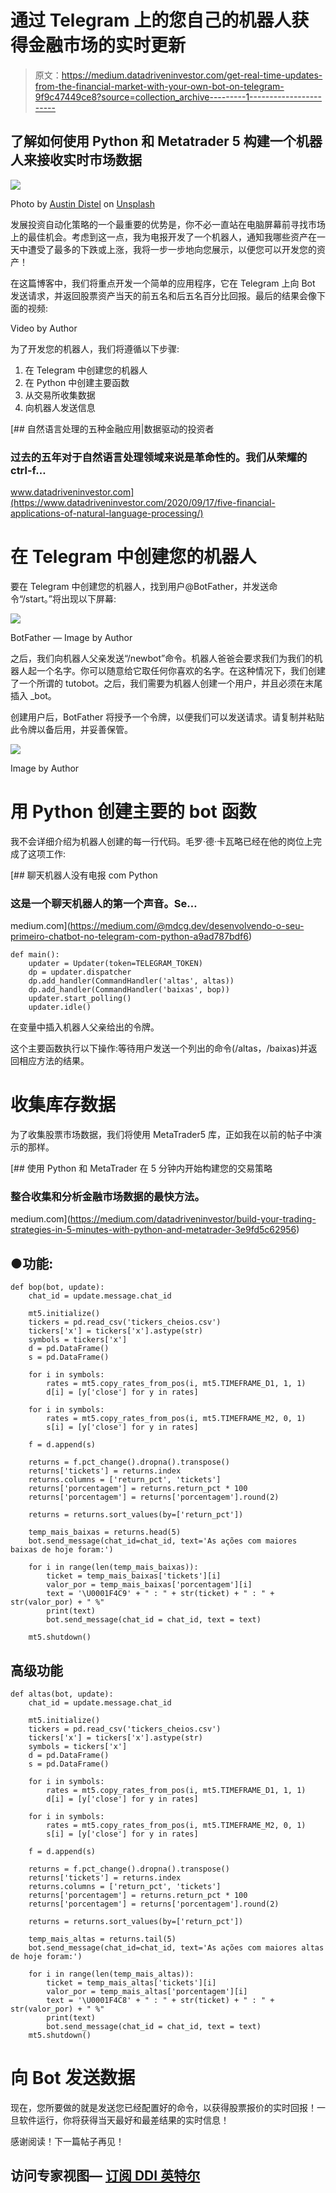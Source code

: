 # 通过 Telegram 上的您自己的机器人获得金融市场的实时更新

> 原文：<https://medium.datadriveninvestor.com/get-real-time-updates-from-the-financial-market-with-your-own-bot-on-telegram-9f9c47449ce8?source=collection_archive---------1----------------------->

## 了解如何使用 Python 和 Metatrader 5 构建一个机器人来接收实时市场数据

![](img/7d0fa40cc687cead05845affe3fbbd46.png)

Photo by [Austin Distel](https://unsplash.com/@austindistel?utm_source=medium&utm_medium=referral) on [Unsplash](https://unsplash.com?utm_source=medium&utm_medium=referral)

发展投资自动化策略的一个最重要的优势是，你不必一直站在电脑屏幕前寻找市场上的最佳机会。考虑到这一点，我为电报开发了一个机器人，通知我哪些资产在一天中遭受了最多的下跌或上涨，我将一步一步地向您展示，以便您可以开发您的资产！

在这篇博客中，我们将重点开发一个简单的应用程序，它在 Telegram 上向 Bot 发送请求，并返回股票资产当天的前五名和后五名百分比回报。最后的结果会像下面的视频:

Video by Author

为了开发您的机器人，我们将遵循以下步骤:

1.  在 Telegram 中创建您的机器人
2.  在 Python 中创建主要函数
3.  从交易所收集数据
4.  向机器人发送信息

[](https://www.datadriveninvestor.com/2020/09/17/five-financial-applications-of-natural-language-processing/) [## 自然语言处理的五种金融应用|数据驱动的投资者

### 过去的五年对于自然语言处理领域来说是革命性的。我们从荣耀的 ctrl-f…

www.datadriveninvestor.com](https://www.datadriveninvestor.com/2020/09/17/five-financial-applications-of-natural-language-processing/) 

# 在 Telegram 中创建您的机器人

要在 Telegram 中创建您的机器人，找到用户@BotFather，并发送命令“/start。”将出现以下屏幕:

![](img/4fdf72cbb533460970300934d46b2ee6.png)

BotFather — Image by Author

之后，我们向机器人父亲发送“/newbot”命令。机器人爸爸会要求我们为我们的机器人起一个名字。你可以随意给它取任何你喜欢的名字。在这种情况下，我们创建了一个所谓的 tutobot。之后，我们需要为机器人创建一个用户，并且必须在末尾插入 _bot。

创建用户后，BotFather 将授予一个令牌，以便我们可以发送请求。请复制并粘贴此令牌以备后用，并妥善保管。

![](img/652645f6e868aee8a22c8d9af12c4113.png)

Image by Author

# 用 Python 创建主要的 bot 函数

我不会详细介绍为机器人创建的每一行代码。毛罗·德·卡瓦略已经在他的岗位上完成了这项工作:

[](https://medium.com/@mdcg.dev/desenvolvendo-o-seu-primeiro-chatbot-no-telegram-com-python-a9ad787bdf6) [## 聊天机器人没有电报 com Python

### 这是一个聊天机器人的第一个声音。Se…

medium.com](https://medium.com/@mdcg.dev/desenvolvendo-o-seu-primeiro-chatbot-no-telegram-com-python-a9ad787bdf6) 

```
def main():
    updater = Updater(token=TELEGRAM_TOKEN)
    dp = updater.dispatcher
    dp.add_handler(CommandHandler('altas', altas))
    dp.add_handler(CommandHandler('baixas', bop))
    updater.start_polling()
    updater.idle()
```

在变量中插入机器人父亲给出的令牌。

这个主要函数执行以下操作:等待用户发送一个列出的命令(/altas，/baixas)并返回相应方法的结果。

# 收集库存数据

为了收集股票市场数据，我们将使用 MetaTrader5 库，正如我在以前的帖子中演示的那样。

[](https://medium.com/datadriveninvestor/build-your-trading-strategies-in-5-minutes-with-python-and-metatrader-3e9fd5c62956) [## 使用 Python 和 MetaTrader 在 5 分钟内开始构建您的交易策略

### 整合收集和分析金融市场数据的最快方法。

medium.com](https://medium.com/datadriveninvestor/build-your-trading-strategies-in-5-minutes-with-python-and-metatrader-3e9fd5c62956) 

## ●功能:

```
def bop(bot, update):
    chat_id = update.message.chat_id

    mt5.initialize()
    tickers = pd.read_csv('tickers_cheios.csv')
    tickers['x'] = tickers['x'].astype(str)
    symbols = tickers['x']
    d = pd.DataFrame()
    s = pd.DataFrame()

    for i in symbols:
        rates = mt5.copy_rates_from_pos(i, mt5.TIMEFRAME_D1, 1, 1)
        d[i] = [y['close'] for y in rates]

    for i in symbols:
        rates = mt5.copy_rates_from_pos(i, mt5.TIMEFRAME_M2, 0, 1)
        s[i] = [y['close'] for y in rates]

    f = d.append(s)

    returns = f.pct_change().dropna().transpose()
    returns['tickets'] = returns.index
    returns.columns = ['return_pct', 'tickets']
    returns['porcentagem'] = returns.return_pct * 100
    returns['porcentagem'] = returns['porcentagem'].round(2)

    returns = returns.sort_values(by=['return_pct'])

    temp_mais_baixas = returns.head(5)
    bot.send_message(chat_id=chat_id, text='As ações com maiores baixas de hoje foram:')

    for i in range(len(temp_mais_baixas)):
        ticket = temp_mais_baixas['tickets'][i]
        valor_por = temp_mais_baixas['porcentagem'][i]
        text = '\U0001F4C9' + " : " + str(ticket) + " : " + str(valor_por) + " %"
        print(text)
        bot.send_message(chat_id = chat_id, text = text)

    mt5.shutdown()
```

## 高级功能

```
def altas(bot, update):
    chat_id = update.message.chat_id

    mt5.initialize()
    tickers = pd.read_csv('tickers_cheios.csv')
    tickers['x'] = tickers['x'].astype(str)
    symbols = tickers['x']
    d = pd.DataFrame()
    s = pd.DataFrame()

    for i in symbols:
        rates = mt5.copy_rates_from_pos(i, mt5.TIMEFRAME_D1, 1, 1)
        d[i] = [y['close'] for y in rates]

    for i in symbols:
        rates = mt5.copy_rates_from_pos(i, mt5.TIMEFRAME_M2, 0, 1)
        s[i] = [y['close'] for y in rates]

    f = d.append(s)

    returns = f.pct_change().dropna().transpose()
    returns['tickets'] = returns.index
    returns.columns = ['return_pct', 'tickets']
    returns['porcentagem'] = returns.return_pct * 100
    returns['porcentagem'] = returns['porcentagem'].round(2)

    returns = returns.sort_values(by=['return_pct'])

    temp_mais_altas = returns.tail(5)
    bot.send_message(chat_id=chat_id, text='As ações com maiores altas de hoje foram:')

    for i in range(len(temp_mais_altas)):
        ticket = temp_mais_altas['tickets'][i]
        valor_por = temp_mais_altas['porcentagem'][i]
        text = '\U0001F4C8' + " : " + str(ticket) + " : " + str(valor_por) + " %"
        print(text)
        bot.send_message(chat_id = chat_id, text = text)
    mt5.shutdown()
```

# 向 Bot 发送数据

现在，您所要做的就是发送您已经配置好的命令，以获得股票报价的实时回报！一旦软件运行，你将获得当天最好和最差结果的实时信息！

感谢阅读！下一篇帖子再见！

## 访问专家视图— [订阅 DDI 英特尔](https://datadriveninvestor.com/ddi-intel)